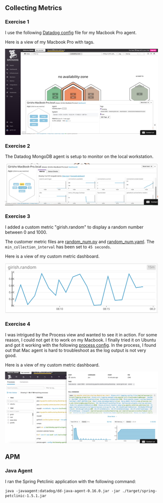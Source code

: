 

## Collecting Metrics


### Exercise 1 

I use the following [Datadog config](./opt/datadog-agent/etc/datadog.yaml) file for my Macbook Pro agent.

Here is a view of my Macbook Pro with tags.

![Host Map](./images/host_map.jpeg)


### Exercise 2

The Datadog MongoDB agent is setup to monitor on the local workstation.

![MongoDB Metrics](./images/mongo_metrics.jpeg)



### Exercise 3

I added a custom metric "girish.random" to display a random number between 0 and 1000.

 The customer metric files are [random_num.py](./opt/datadog-agent/etc/checks.d/random_num.py) and [random_num.yaml](./opt/datadog-agent/etc/conf.d/random_num.yaml). The `min_collection_interval` has been set to `45 seconds`.

Here is a view of my custom metric dashboard. 

![Custom Metric](./images/custom_metric.jpeg)


### Exercise 4

I was intrigued by the Process view and wanted to see it in action. For some reason, I could not get it to work on my Macbook. I finally tried it on Ubuntu and got it working with the following [process config](./opt/datadog-agent/etc/checks.d/process.yaml). In the process, I found out that Mac agent is hard to troubleshoot as the log output is not very good. 

Here is a view of my custom metric dashboard. 

![Processes View](./images/processes_view.jpeg)



## APM

### Java Agent

I ran the Spring Petclinic application with the following command:

```
java -javaagent:datadog/dd-java-agent-0.16.0.jar -jar ./target/spring-petclinic-1.5.1.jar
```
